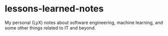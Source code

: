 # lessons-learned-notes
My personal (LyX) notes about software engineering, machine learning, and some other things related to IT and beyond.
